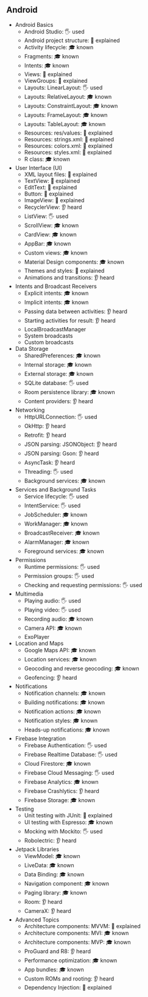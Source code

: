 ## Android
- Android Basics
  - Android Studio: 🖐️ used
  - Android project structure: 🙋 explained
  - Activity lifecycle: 🎓 known
  - Fragments: 🎓 known
  - Intents: 🎓 known
  - Views: 🙋 explained
  - ViewGroups: 🙋 explained
  - Layouts: LinearLayout: 🖐️ used
  - Layouts: RelativeLayout: 🎓 known
  - Layouts: ConstraintLayout: 🎓 known
  - Layouts: FrameLayout: 🎓 known
  - Layouts: TableLayout: 🎓 known
  - Resources: res/values: 🙋 explained
  - Resources: strings.xml: 🙋 explained
  - Resources: colors.xml: 🙋 explained
  - Resources: styles.xml: 🙋 explained
  - R class: 🎓 known
- User Interface (UI)
  - XML layout files: 🙋 explained
  - TextView: 🙋 explained
  - EditText: 🙋 explained
  - Button: 🙋 explained
  - ImageView: 🙋 explained
  - RecyclerView: 👂 heard
  - ListView: 🖐️ used
  - ScrollView: 🎓 known
  - CardView: 🎓 known
  - AppBar: 🎓 known
  - Custom views: 🎓 known
  - Material Design components: 🎓 known
  - Themes and styles: 🙋 explained
  - Animations and transitions: 👂 heard
- Intents and Broadcast Receivers
  - Explicit intents: 🎓 known
  - Implicit intents: 🎓 known
  - Passing data between activities: 👂 heard
  - Starting activities for result: 👂 heard
  - LocalBroadcastManager
  - System broadcasts
  - Custom broadcasts
- Data Storage
  - SharedPreferences: 🎓 known
  - Internal storage: 🎓 known
  - External storage: 🎓 known
  - SQLite database: 🖐️ used
  - Room persistence library: 🎓 known
  - Content providers: 👂 heard
- Networking
  - HttpURLConnection: 🖐️ used
  - OkHttp: 👂 heard
  - Retrofit: 👂 heard
  - JSON parsing: JSONObject: 👂 heard
  - JSON parsing: Gson: 👂 heard
  - AsyncTask: 👂 heard
  - Threading: 🖐️ used
  - Background services: 🎓 known
- Services and Background Tasks
  - Service lifecycle: 🖐️ used
  - IntentService: 🖐️ used
  - JobScheduler: 🎓 known
  - WorkManager: 🎓 known
  - BroadcastReceiver: 🎓 known
  - AlarmManager: 🎓 known
  - Foreground services: 🎓 known
- Permissions
  - Runtime permissions: 🖐️ used
  - Permission groups: 🖐️ used
  - Checking and requesting permissions: 🖐️ used
- Multimedia
  - Playing audio: 🖐️ used
  - Playing video: 🖐️ used
  - Recording audio: 🎓 known
  - Camera API: 🎓 known
  - ExoPlayer
- Location and Maps
  - Google Maps API: 🎓 known
  - Location services: 🎓 known
  - Geocoding and reverse geocoding: 🎓 known
  - Geofencing: 👂 heard
- Notifications
  - Notification channels: 🎓 known
  - Building notifications: 🎓 known
  - Notification actions: 🎓 known
  - Notification styles: 🎓 known
  - Heads-up notifications: 🎓 known
- Firebase Integration
  - Firebase Authentication: 🖐️ used
  - Firebase Realtime Database: 🖐️ used
  - Cloud Firestore: 🎓 known
  - Firebase Cloud Messaging: 🖐️ used
  - Firebase Analytics: 🎓 known
  - Firebase Crashlytics: 👂 heard
  - Firebase Storage: 🎓 known
- Testing
  - Unit testing with JUnit: 🙋 explained
  - UI testing with Espresso: 🎓 known
  - Mocking with Mockito: 🖐️ used
  - Robolectric: 👂 heard
- Jetpack Libraries
  - ViewModel: 🎓 known
  - LiveData: 🎓 known
  - Data Binding: 🎓 known
  - Navigation component: 🎓 known
  - Paging library: 🎓 known
  - Room: 👂 heard
  - CameraX: 👂 heard
- Advanced Topics
  - Architecture components: MVVM: 🙋 explained
  - Architecture components: MVI: 🎓 known
  - Architecture components: MVP: 🎓 known
  - ProGuard and R8: 👂 heard
  - Performance optimization: 🎓 known
  - App bundles: 🎓 known
  - Custom ROMs and rooting: 👂 heard
  - Dependency Injection: 🙋 explained

